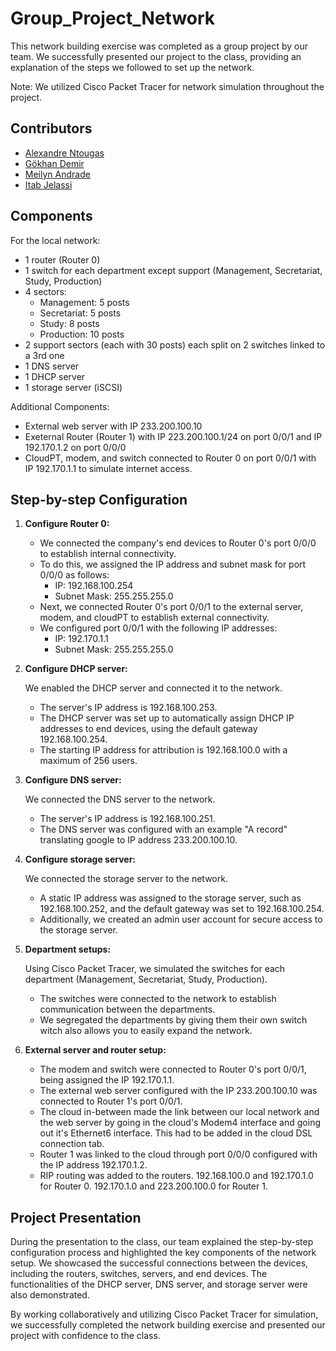 # Group_Project_Network

This network building exercise was completed as a group project by our team. We successfully presented our project to the class, providing an explanation of the steps we followed to set up the network.

Note: We utilized Cisco Packet Tracer for network simulation throughout the project.

## Contributors
- [Alexandre Ntougas](https://github.com/alexandrentougas)
- [Gökhan Demir](https://github.com/IamGokhanDemir)
- [Meilyn Andrade](https://github.com/MeiAnd)
- [Itab Jelassi](https://github.com/Totto9)

## Components

For the local network:

-   1 router (Router 0)
-   1 switch for each department except support (Management, Secretariat, Study, Production)
-   4 sectors:
    -   Management: 5 posts
    -   Secretariat: 5 posts
    -   Study: 8 posts
    -   Production: 10 posts
-   2 support sectors (each with 30 posts) each split on 2 switches linked to a 3rd one
-   1 DNS server
-   1 DHCP server
-   1 storage server (iSCSI)

Additional Components:

-   External web server with IP 233.200.100.10
-   Exeternal Router (Router 1) with IP 223.200.100.1/24 on port 0/0/1 and IP 192.170.1.2 on port 0/0/0
-   CloudPT, modem, and switch connected to Router 0 on port 0/0/1 with IP 192.170.1.1 to simulate internet access.

## Step-by-step Configuration

1.  **Configure Router 0:**
    
    
    
    -   We connected the company's end devices to Router 0's port 0/0/0 to establish internal connectivity.
    -   To do this, we assigned the IP address and subnet mask for port 0/0/0 as follows:
        -   IP: 192.168.100.254
        -   Subnet Mask: 255.255.255.0
    -   Next, we connected Router 0's port 0/0/1 to the external server, modem, and cloudPT to establish external connectivity.
    -   We configured port 0/0/1 with the following IP addresses:
        -   IP: 192.170.1.1
        -   Subnet Mask: 255.255.255.0
2.  **Configure DHCP server:**
    
    We enabled the DHCP server and connected it to the network.
    
    -   The server's IP address is 192.168.100.253.
    -   The DHCP server was set up to automatically assign DHCP IP addresses to end devices, using the default gateway 192.168.100.254.
    -   The starting IP address for attribution is 192.168.100.0 with a maximum of 256 users.
3.  **Configure DNS server:**
    
    We connected the DNS server to the network.
    
    -   The server's IP address is 192.168.100.251.
    -   The DNS server was configured with an example "A record" translating google to IP address 233.200.100.10.
4.  **Configure storage server:**
    
    We connected the storage server to the network.
    
    -   A static IP address was assigned to the storage server, such as 192.168.100.252, and the default gateway was set to 192.168.100.254.
    -   Additionally, we created an admin user account for secure access to the storage server.
5.  **Department setups:**
    
    Using Cisco Packet Tracer, we simulated the switches for each department (Management, Secretariat, Study, Production).
    
    -   The switches were connected to the network to establish communication between the departments.
    -   We segregated the departments by giving them their own switch witch also allows you to easily expand the network.
6.  **External server and router setup:**
 
    -   The modem and switch were connected to Router 0's port 0/0/1, being assigned the IP 192.170.1.1.
    -   The external web server configured with the IP 233.200.100.10 was connected to Router 1's port 0/0/1.
    -   The cloud in-between made the link between our local network and the web server by going in the cloud's Modem4 interface and going out it's Ethernet6 interface. This had to be added in the cloud DSL connection tab.
    -   Router 1 was linked to the cloud through port 0/0/0 configured with the IP address 192.170.1.2.
    -   RIP routing was added to the routers. 192.168.100.0 and 192.170.1.0 for Router 0. 192.170.1.0 and 223.200.100.0 for Router 1.
    

## Project Presentation

During the presentation to the class, our team explained the step-by-step configuration process and highlighted the key components of the network setup. We showcased the successful connections between the devices, including the routers, switches, servers, and end devices. The functionalities of the DHCP server, DNS server, and storage server were also demonstrated.

By working collaboratively and utilizing Cisco Packet Tracer for simulation, we successfully completed the network building exercise and presented our project with confidence to the class.
